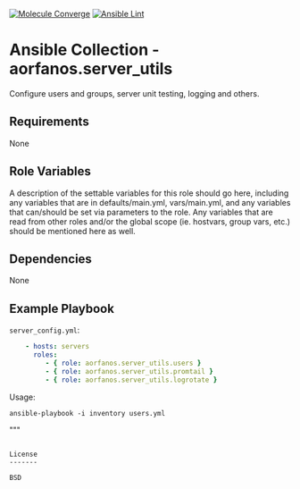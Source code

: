 [![Molecule Converge](https://github.com/aorfanos/server-utils-config/actions/workflows/test.yml/badge.svg)](https://github.com/aorfanos/ansible-users/actions/workflows/test.yml)
[![Ansible Lint](https://github.com/aorfanos/server-utils-config/actions/workflows/lint.yml/badge.svg)](https://github.com/aorfanos/server-utils-config/actions/workflows/lint.yml)

# Ansible Collection - aorfanos.server_utils


Configure users and groups, server unit testing, logging and others.

Requirements
------------

None

Role Variables
--------------

A description of the settable variables for this role should go here, including any variables that are in defaults/main.yml, vars/main.yml, and any variables that can/should be set via parameters to the role. Any variables that are read from other roles and/or the global scope (ie. hostvars, group vars, etc.) should be mentioned here as well.

Dependencies
------------

None

Example Playbook
----------------

`server_config.yml`:
```yaml
    - hosts: servers
      roles:
         - { role: aorfanos.server_utils.users }
         - { role: aorfanos.server_utils.promtail }
         - { role: aorfanos.server_utils.logrotate }
```

Usage:

```shell
ansible-playbook -i inventory users.yml
```

"""
```

License
-------

BSD
